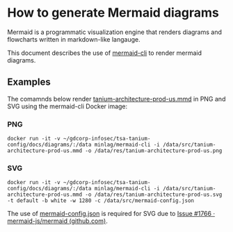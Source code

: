 # How to generate Mermaid diagrams
Mermaid is a programmatic visualization engine that renders diagrams and flowcharts written in markdown-like langauge.

This document describes the use of [mermaid-cli](https://github.com/mermaid-js/mermaid-cli) to render mermaid diagrams.

## Examples
The comamnds below render [tanium-architecture-prod-us.mmd](/docs/src/tanium-architecture-prod-us.mmd) in PNG and SVG using the mermaid-cli Docker image:

### PNG
```
docker run -it -v ~/gdcorp-infosec/tsa-tanium-config/docs/diagrams/:/data minlag/mermaid-cli -i /data/src/tanium-architecture-prod-us.mmd -o /data/res/tanium-architecture-prod-us.png
```

### SVG
```
docker run -it -v ~/gdcorp-infosec/tsa-tanium-config/docs/diagrams/:/data minlag/mermaid-cli -i /data/src/tanium-architecture-prod-us.mmd -o /data/res/tanium-architecture-prod-us.svg -t default -b white -w 1280 -c /data/src/mermaid-config.json
```
The use of [mermaid-config.json](/docs/src/mermaid-config.json) is required for SVG due to <a href="https://github.com/mermaid-js/mermaid/issues/1766">Issue #1766 · mermaid-js/mermaid (github.com)</a>.
